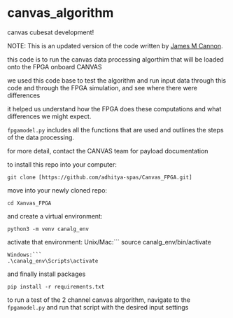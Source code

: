 # canvas_algorithm
canvas cubesat development!

NOTE: This is an updated version of the code written by [James M Cannon](https://github.com/JamesMCannon/Canvas-Algorithm).

this code is to run the canvas data processing algorthim that will be loaded onto the FPGA onboard CANVAS

we used this code base to test the algorithm and run input data through this code and through the FPGA simulation, and see where there were differences

it helped us understand how the FPGA does these computations and what differences we might expect.

```fpgamodel.py``` includes all the functions that are used and outlines the steps of the data processing.

for more detail, contact the CANVAS team for payload documentation

to install this repo into your computer: 
```
git clone [https://github.com/adhitya-spas/Canvas_FPGA.git]
```

move into your newly cloned repo:
```
cd Xanvas_FPGA
```

and create a virtual environment:
```
python3 -m venv canalg_env
```

activate that environment:
Unix/Mac:```
source canalg_env/bin/activate
```
Windows:```
.\canalg_env\Scripts\activate
```

and finally install packages
```
pip install -r requirements.txt
```

to run a test of the 2 channel canvas alrgorithm, navigate to the ```fpgamodel.py``` and run that script with the desired input settings
